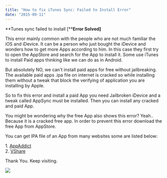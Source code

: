 ```yaml
---
title: "How to fix iTunes Sync: Failed to Install Error"
date: "2015-09-11"
---
```


**Tunes sync failed to install \[****Error Solved\]**

This error mainly common with the people who are not much familiar the iOS and iDevice. It can be a person who just bought the iDevice and wonders how to get more Apps according to him. In this case they first try to open the AppStore and search for the App to install it. Some use iTunes to install Paid apps thinking like we can do as in Android.

But absolutely NO, we can't install paid apps for free without jailbreaking. The available paid apps .ipa file on internet is cracked so while installing them without a tweak that block the verifying of application you are installing by Apple.

So to fix this error and install a paid App you need Jailbroken iDevice and a tweak called AppSync must be installed. Then you can install any cracked and paid App.

You might be wondering why the free App also shows this error? Yeah.. Because it is a cracked free app. In order to prevent this error download the free App from AppStore.

You can get IPA file of an App from many websites some are listed below:

1\. [AppAddict](http://www.appaddict.org/)  
2\. [VShare](http://vshare.com/)

Thank You. Keep visiting.

 [![](posts/2015/09/images/IMG_20150911_171729.jpg)](http://lh3.googleusercontent.com/-SlXppCWGq6w/VfLi-_9c3qI/AAAAAAAAAWs/wG5u6sGnlT0/s1600/IMG_20150911_171729.jpg)
